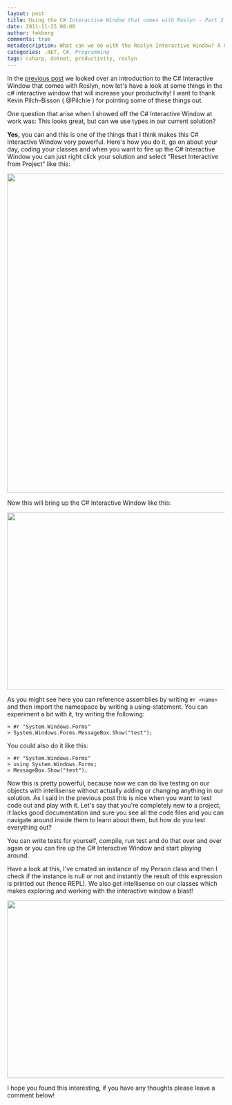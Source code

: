 ```yaml
---
layout: post
title: Using the C# Interactive Window that comes with Roslyn - Part 2
date: 2011-11-25 08:00
author: fekberg
comments: true
metadescription: What can we do with the Roslyn Interactive Window? A C# REPL can help you explore language features without a big fuss.
categories: .NET, C#, Programming
tags: csharp, dotnet, productivity, roslyn
---
```

In the <a href="http://filipekberg.se/2011/11/14/using-the-c-interactive-window-that-comes-with-roslyn/">previous post</a> we looked over an introduction to the C# Interactive Window that comes with Roslyn, now let's have a look at some things in the c# interactive window that will increase your productivity! I want to thank Kevin Pilch-Bisson ( @Pilchie ) for pointing some of these things out.

One question that arise when I showed off the C# Interactive Window at work was: This looks great, but can we use types in our current solution?<!--excerpt-->

<strong>Yes,</strong> you can and this is one of the things that I think makes this C# Interactive Window very powerful. Here's how you do it, go on about your day, coding your classes and when you want to fire up the C# Interactive Window you can just right click your solution and select "Reset Interactive from Project" like this:

<a href="http://cdn.filipekberg.se/fekberg-blog/wp-content/uploads/2011/11/csharp_interactive_8.png"><img src="http://cdn.filipekberg.se/fekberg-blog/wp-content/uploads/2011/11/csharp_interactive_8.png" alt="" title="csharp_interactive_8" width="729" height="739" class="alignnone size-full wp-image-479" /></a>

Now this will bring up the C# Interactive Window like this:

<a href="http://cdn.filipekberg.se/fekberg-blog/wp-content/uploads/2011/11/csharp_interactive_9.png"><img src="http://cdn.filipekberg.se/fekberg-blog/wp-content/uploads/2011/11/csharp_interactive_9.png" alt="" title="csharp_interactive_9" width="627" height="410" class="alignnone size-full wp-image-483" /></a>

As you might see here you can reference assemblies by writing `#r <name>` and then import the namespace by writing a using-statement. You can experiment a bit with it, try writing the following:

	> #r "System.Windows.Forms"
	> System.Windows.Forms.MessageBox.Show("test");

You could also do it like this:

	> #r "System.Windows.Forms"
	> using System.Windows.Forms;
	> MessageBox.Show("test");

Now this is pretty powerful, because now we can do live testing on our objects with intellisense without actually adding or changing anything in our solution. As I said in the previous post this is nice when you want to test code out and play with it. Let's say that you're completely new to a project, it lacks good documentation and sure you see all the code files and you can navigate around inside them to learn about them, but how do you test everything out?

You can write tests for yourself, compile, run test and do that over and over again or you can fire up the C# Interactive Window and start playing around. 

Have a look at this, I've created an instance of my Person class and then I check if the instance is null or not and instantly the result of this expression is printed out (hence REPL). We also get intellisense on our classes which makes exploring and working with the interactive window a blast!

<a href="http://cdn.filipekberg.se/fekberg-blog/wp-content/uploads/2011/11/csharp_interactive_10.png"><img src="http://cdn.filipekberg.se/fekberg-blog/wp-content/uploads/2011/11/csharp_interactive_10.png" alt="" title="csharp_interactive_10" width="626" height="411" class="alignnone size-full wp-image-484" /></a>

I hope you found this interesting, if you have any thoughts please leave a comment below!
